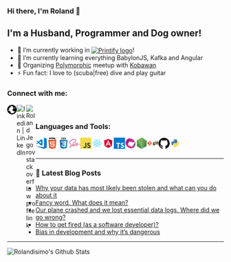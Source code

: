 ### Hi there, I'm Roland 👋

## I'm a Husband, Programmer and Dog owner!
- 🔭 I’m currently working in [<img align="center" alt="Printify logo" width="26px" src="https://www.google.com/url?sa=i&url=https%3A%2F%2Fwordpress.org%2Fplugins%2Fprintify-for-woocommerce%2F&psig=AOvVaw1ckvfUTMA8T92NtBe5eYTd&ust=1609267149638000&source=images&cd=vfe&ved=0CAIQjRxqFwoTCMDUob2p8e0CFQAAAAAdAAAAABAI" />][workplace]!
- 🌱 I’m currently learning everything BabylonJS, Kafka and Angular
- 👾 Organizing [Polymorphic][meetup] meetup with [Kobawan][kobawan]
- ⚡ Fun fact: I love to (scuba|free) dive and play guitar

### Connect with me:

[<img align="left" alt="Medium.com" width="22px" src="https://raw.githubusercontent.com/iconic/open-iconic/master/svg/globe.svg" />][medium]
[<img align="left" alt="linkedin | LinkedIn" width="22px" src="https://cdn.jsdelivr.net/npm/simple-icons@v3/icons/linkedin.svg" />][linkedin]
[<img align="left" alt="Roland Jegorov stackoverflow profile link" width="22px" src="https://cdn.jsdelivr.net/npm/simple-icons@v3/icons/stackoverflow.svg" />][stackoverflow]

<br />

### Languages and Tools:

<img align="left" alt="Visual Studio Code" width="26px" src="https://raw.githubusercontent.com/github/explore/80688e429a7d4ef2fca1e82350fe8e3517d3494d/topics/visual-studio-code/visual-studio-code.png" />
<img align="left" alt="HTML5" width="26px" src="https://raw.githubusercontent.com/github/explore/80688e429a7d4ef2fca1e82350fe8e3517d3494d/topics/html/html.png" />
<img align="left" alt="CSS3" width="26px" src="https://raw.githubusercontent.com/github/explore/80688e429a7d4ef2fca1e82350fe8e3517d3494d/topics/css/css.png" />
<img align="left" alt="Sass" width="26px" src="https://raw.githubusercontent.com/github/explore/80688e429a7d4ef2fca1e82350fe8e3517d3494d/topics/sass/sass.png" />
<img align="left" alt="JavaScript" width="26px" src="https://raw.githubusercontent.com/github/explore/80688e429a7d4ef2fca1e82350fe8e3517d3494d/topics/javascript/javascript.png" />
<img align="left" alt="React" width="26px" src="https://raw.githubusercontent.com/github/explore/80688e429a7d4ef2fca1e82350fe8e3517d3494d/topics/react/react.png" />
<img align="left" alt="Angular" width="26px" src="https://raw.githubusercontent.com/github/explore/80688e429a7d4ef2fca1e82350fe8e3517d3494d/topics/angular/angular.png" />
<img align="left" alt="Typescript" width="26px" src="https://raw.githubusercontent.com/github/explore/e94815998e4e0713912fed477a1f346ec04c3da2/topics/typescript/typescript.png" />
<img align="left" alt="RxJS" width="26px" src="https://raw.githubusercontent.com/ReactiveX/rxjs/40b32d8fadeb1c0ef752fa4281aff20fa3a2c18b/resources/CI-CD/logo/svg/RxJs_Logo_Basic.svg" />
<img align="left" alt="Node.js" width="26px" src="https://raw.githubusercontent.com/github/explore/80688e429a7d4ef2fca1e82350fe8e3517d3494d/topics/nodejs/nodejs.png" />
<img align="left" alt="Git" width="26px" src="https://raw.githubusercontent.com/github/explore/80688e429a7d4ef2fca1e82350fe8e3517d3494d/topics/git/git.png" />
<img align="left" alt="GitHub" width="26px" src="https://raw.githubusercontent.com/github/explore/78df643247d429f6cc873026c0622819ad797942/topics/github/github.png" />
<img align="left" alt="Python" width="26px" src="https://raw.githubusercontent.com/github/explore/80688e429a7d4ef2fca1e82350fe8e3517d3494d/topics/python/python.png" />


<br />
<br />

---

### 📕 Latest Blog Posts
<!-- BLOG-POST-LIST:START -->
- [Why your data has most likely been stolen and what can you do about it](https://medium.com/@RolandJegorov/why-your-data-has-most-likely-been-stolen-and-what-can-you-do-about-it-139c5b81e8b7?source=rss-42b23c160097------2)
- [Fancy word. What does it mean?](https://medium.com/@RolandJegorov/fancy-word-what-does-it-mean-8a1323107a14?source=rss-42b23c160097------2)
- [Our plane crashed and we lost essential data logs. Where did we go wrong?](https://medium.com/@RolandJegorov/our-plane-crashed-and-we-lost-essential-data-logs-where-did-we-go-wrong-3599704bcb58?source=rss-42b23c160097------2)
- [How to get fired (as a software developer)?](https://medium.com/@RolandJegorov/how-to-get-fired-as-a-software-developer-439cab24781c?source=rss-42b23c160097------2)
- [Bias in development and why it’s dangerous](https://medium.com/@RolandJegorov/bias-in-development-and-why-its-dangerous-e5167208311d?source=rss-42b23c160097------2)
<!-- BLOG-POST-LIST:END -->

---

<img align="left" alt="Rolandisimo's Github Stats" src="https://github-readme-stats.vercel.app/api?username=Rolandisimo&show_icons=true&hide_border=true" />

[workplace]: https://printify.com/
[medium]: https://medium.com/@RolandJegorov
[linkedin]: https://www.linkedin.com/in/rolandjegorov/
[meetup]: https://www.meetup.com/Polymorphic/
[kobawan]: https://github.com/kobawan
[stackoverflow]: https://stackoverflow.com/users/3909853/roland-jegorov
